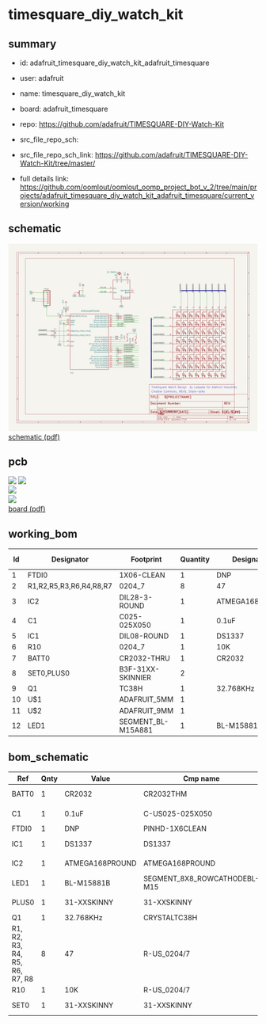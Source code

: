 # timesquare_diy_watch_kit
 
## summary 
* id: adafruit_timesquare_diy_watch_kit_adafruit_timesquare
* user: adafruit
* name: timesquare_diy_watch_kit
* board: adafruit_timesquare
* repo: https://github.com/adafruit/TIMESQUARE-DIY-Watch-Kit



* src_file_repo_sch: 
* src_file_repo_sch_link: https://github.com/adafruit/TIMESQUARE-DIY-Watch-Kit/tree/master/
* full details link: https://github.com/oomlout/oomlout_oomp_project_bot_v_2/tree/main/projects/adafruit_timesquare_diy_watch_kit_adafruit_timesquare/current_version/working  

## schematic  
![](working_schematic_600.png)  
[schematic (pdf)](working_schematic.pdf) 






















## pcb  
![](working_3d_600.png) 
![](working_3d_front_600.png)  
![](working_3d_back_600.png)  
![](working_600.png)  
[board (pdf)](working.pdf)  

## working_bom
| Id | Designator | Footprint | Quantity | Designation | Supplier and ref |  | None | 
| --- | --- | --- | --- | --- | --- | --- | --- | 
| 1 | FTDI0 | 1X06-CLEAN | 1 | DNP |  |  | [''] | 
| 2 | R1,R2,R5,R3,R6,R4,R8,R7 | 0204_7 | 8 | 47 |  |  | [''] | 
| 3 | IC2 | DIL28-3-ROUND | 1 | ATMEGA168PROUND |  |  | [''] | 
| 4 | C1 | C025-025X050 | 1 | 0.1uF |  |  | [''] | 
| 5 | IC1 | DIL08-ROUND | 1 | DS1337 |  |  | [''] | 
| 6 | R10 | 0204_7 | 1 | 10K |  |  | [''] | 
| 7 | BATT0 | CR2032-THRU | 1 | CR2032 |  |  | [''] | 
| 8 | SET0,PLUS0 | B3F-31XX-SKINNIER | 2 |  |  |  | [''] | 
| 9 | Q1 | TC38H | 1 | 32.768KHz |  |  | [''] | 
| 10 | U$1 | ADAFRUIT_5MM | 1 |  |  |  | [''] | 
| 11 | U$2 | ADAFRUIT_9MM | 1 |  |  |  | [''] | 
| 12 | LED1 | SEGMENT_BL-M15A881 | 1 | BL-M15881B |  |  | [''] | 


## bom_schematic
| Ref | Qnty | Value | Cmp name | Footprint | Description | Vendor | DNP | 
| --- | --- | --- | --- | --- | --- | --- | --- | 
| BATT0 | 1 | CR2032 | CR2032THM | working:CR2032-THRU |  |  |  | 
| C1 | 1 | 0.1uF | C-US025-025X050 | working:C025-025X050 |  |  |  | 
| FTDI0 | 1 | DNP | PINHD-1X6CLEAN | working:1X06-CLEAN |  |  |  | 
| IC1 | 1 | DS1337 | DS1337 | working:DIL08-ROUND |  |  |  | 
| IC2 | 1 | ATMEGA168PROUND | ATMEGA168PROUND | working:DIL28-3-ROUND |  |  |  | 
| LED1 | 1 | BL-M15881B | SEGMENT_8X8_ROWCATHODEBL-M15 | working:SEGMENT_BL-M15A881 |  |  |  | 
| PLUS0 | 1 | 31-XXSKINNY | 31-XXSKINNY | working:B3F-31XX-SKINNIER |  |  |  | 
| Q1 | 1 | 32.768KHz | CRYSTALTC38H | working:TC38H |  |  |  | 
| R1, R2, R3, R4, R5, R6, R7, R8 | 8 | 47 | R-US_0204/7 | working:0204_7 |  |  |  | 
| R10 | 1 | 10K | R-US_0204/7 | working:0204_7 |  |  |  | 
| SET0 | 1 | 31-XXSKINNY | 31-XXSKINNY | working:B3F-31XX-SKINNIER |  |  |  | 



